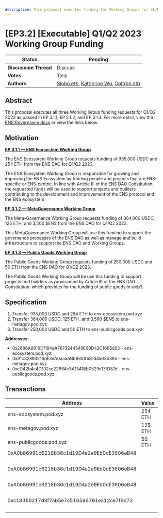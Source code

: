 ```yaml
---
description: This proposal executes funding for Working Groups for Q1/Q2 2023.
---
```


# \[EP3.2] \[Executable] Q1/Q2 2023 Working Group Funding

| **Status**            | Pending                                                                                                                                            |
| --------------------- | -------------------------------------------------------------------------------------------------------------------------------------------------- |
| **Discussion Thread** | Discuss                                                                                                                                            |
| **Votes**             | Tally                                                                                                                                              |
| **Authors**           | [Slobo.eth](https://twitter.com/AlexSlobodnik), [Katherine Wu](https://twitter.com/katherineykwu), [Coltron.eth](https://twitter.com/Coltron\_eth) |

## Abstract

This proposal executes all three Working Group funding requests for Q1/Q2 2023 as passed in EP 3.1.1, EP 3.1.2, and EP 3.1.3. For more detail, view the [ENS Governance docs](https://docs.ens.domains/v/governance/governance-proposals/term-3) or view the links below.

## Motivation

[**EP 3.1.1 — ENS Ecosystem Working Group**](https://docs.ens.domains/v/governance/governance-proposals/term-3/ep3.1.1-social-q1-q2-2023-funding-request-ens-ecosystem-working-group)

The ENS Ecosystem Working Group requests funding of 935,000 USDC and 254 ETH from the ENS DAO for Q1/Q2 2023.

The ENS Ecosystem Working Group is responsible for growing and improving the ENS Ecosystem by funding people and projects that are ENS-specific or ENS-centric. In line with Article III of the ENS DAO Constitution, the requested funds will be used to support projects and builders contributing to the development and improvement of the ENS protocol and the ENS ecosystem.

[**EP 3.1.2 — MetaGovernance Working Group**](https://docs.ens.domains/v/governance/governance-proposals/term-3/ep3.1.2-social-q1-q2-2023-funding-request-meta-governance-working-group)

The Meta-Governance Working Group requests funding of 364,000 USDC, 125 ETH, and 3,500 $ENS from the ENS DAO for Q1/Q2 2023.

This MetaGovernance Working Group will use this funding to support the governance processes of the ENS DAO as well as manage and build infrastructure to support the ENS DAO and Working Groups.

[**EP 3.1.3 — Public Goods Working Group**](https://docs.ens.domains/v/governance/governance-proposals/term-3/ep3.1.3-social-q1-q2-2023-funding-request-public-goods-working-group)

The Public Goods Working Group requests funding of 250,000 USDC and 50 ETH from the ENS DAO for Q1/Q2 2023.

The Public Goods Working Group will be use this funding to support projects and builders as provisioned by Article III of the ENS DAO Constitution, which provides for the funding of public goods in web3.

## Specification

1. Transfer 935,000 USDC and 254 ETH to ens-ecosystem.pod.xyz
2. Transfer 364,000 USDC, 125 ETH, and 3,500 $ENS to ens-metagov.pod.xyz
3. Transfer 250,000 USDC and 50 ETH to ens-publicgoods.pod.xyz

**Addresses:**

* 0x2686A8919Df194aA7673244549E68D42C1685d03 - ens-ecosystem.pod.xyz
* 0x91c32893216dE3eA0a55ABb9851f581d4503d39b - ens-metagov.pod.xyz
* 0xcD42b4c4D102cc22864e3A1341Bb0529c17fD87d - ens-publicgoods.pod.xyz

## Transactions

| Address                                    | Value   | Function | Argument | Value                   |
| ------------------------------------------ | ------- | -------- | -------- | ----------------------- |
| ens-ecosystem.pod.xyz                      | 254 ETH |          |          |                         |
| ens-metagov.pod.xyz                        | 125 ETH |          |          |                         |
| ens-publicgoods.pod.xyz                    | 50 ETH  |          |          |                         |
| 0xA0b86991c6218b36c1d19D4a2e9Eb0cE3606eB48 |         | transfer | to       | ens-ecosystem.pod.xyz   |
|                                            |         |          | value    | 935000000000            |
| 0xA0b86991c6218b36c1d19D4a2e9Eb0cE3606eB48 |         | transfer | to       | ens-metagov.pod.xyz     |
|                                            |         |          | value    | 364000000000            |
| 0xA0b86991c6218b36c1d19D4a2e9Eb0cE3606eB48 |         | transfer | to       | ens-publicgoods.pod.xyz |
|                                            |         |          | value    | 250000000000            |
| 0xc18360217d8f7ab5e7c516566761ea12ce7f9d72 |         | transfer | to       | ens-metagov.pod.xyz     |
|                                            |         |          | value    | 3500000000000000000000  |
